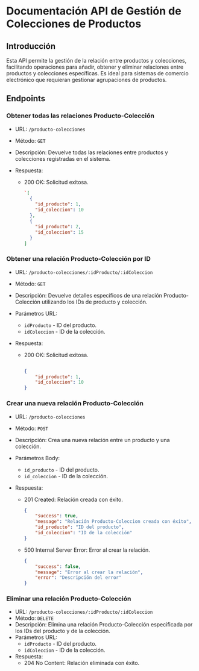 # Documentación API de Gestión de Colecciones de Productos

## Introducción

Esta API permite la gestión de la relación entre productos y colecciones, facilitando operaciones para añadir, obtener y eliminar relaciones entre productos y colecciones específicas. Es ideal para sistemas de comercio electrónico que requieran gestionar agrupaciones de productos.

## Endpoints

### Obtener todas las relaciones Producto-Colección

- URL: `/producto-colecciones`
- Método: `GET`
- Descripción: Devuelve todas las relaciones entre productos y colecciones registradas en el sistema.
- Respuesta:

  - 200 OK: Solicitud exitosa.

    ````json
    `[
      {
        "id_producto": 1,
        "id_coleccion": 10
      },
      {
        "id_producto": 2,
        "id_coleccion": 15
      }
    ]
    ````

### Obtener una relación Producto-Colección por ID

- URL: `/producto-colecciones/:idProducto/:idColeccion`
- Método: `GET`
- Descripción: Devuelve detalles específicos de una relación Producto-Colección utilizando los IDs de producto y colección.
- Parámetros URL:
  - `idProducto` - ID del producto.
  - `idColeccion` - ID de la colección.
- Respuesta:

  - 200 OK: Solicitud exitosa.

    ```json

    {
        "id_producto": 1,
        "id_coleccion": 10
    }
    ```

### Crear una nueva relación Producto-Colección

- URL: `/producto-colecciones`
- Método: `POST`
- Descripción: Crea una nueva relación entre un producto y una colección.
- Parámetros Body:
  - `id_producto` - ID del producto.
  - `id_coleccion` - ID de la colección.
- Respuesta:

  - 201 Created: Relación creada con éxito.

    ```json
    {
        "success": true,
        "message": "Relación Producto-Coleccion creada con éxito",
        "id_producto": "ID del producto",
        "id_coleccion": "ID de la colección"
    }
    ```

  - 500 Internal Server Error: Error al crear la relación.

    ```json
    {
        "success": false,
        "message": "Error al crear la relación",
        "error": "Descripción del error"
    }
    ```

### Eliminar una relación Producto-Colección

- URL: `/producto-colecciones/:idProducto/:idColeccion`
- Método: `DELETE`
- Descripción: Elimina una relación Producto-Colección especificada por los IDs del producto y de la colección.
- Parámetros URL:
  - `idProducto` - ID del producto.
  - `idColeccion` - ID de la colección.
- Respuesta:
  - 204 No Content: Relación eliminada con éxito.
